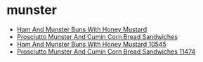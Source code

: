 # munster

 * [Ham And Munster Buns With Honey Mustard](../../index/h/ham-and-munster-buns-with-honey-mustard-10545.json)
 * [Prosciutto Munster And Cumin Corn Bread Sandwiches](../../index/p/prosciutto-munster-and-cumin-corn-bread-sandwiches-11474.json)
 * [Ham And Munster Buns With Honey Mustard 10545](../../index/h/ham-and-munster-buns-with-honey-mustard-10545.json)
 * [Prosciutto Munster And Cumin Corn Bread Sandwiches 11474](../../index/p/prosciutto-munster-and-cumin-corn-bread-sandwiches-11474.json)
